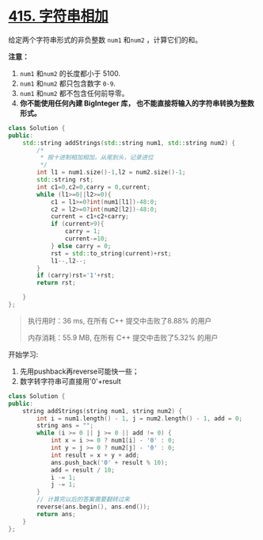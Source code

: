 # [415. 字符串相加](https://leetcode-cn.com/problems/add-strings/)

给定两个字符串形式的非负整数 `num1` 和`num2` ，计算它们的和。

**注意：**

1. `num1` 和`num2` 的长度都小于 5100.
2. `num1` 和`num2` 都只包含数字 `0-9`.
3. `num1` 和`num2` 都不包含任何前导零。
4. **你不能使用任何內建 BigInteger 库， 也不能直接将输入的字符串转换为整数形式。**

```c++
class Solution {
public:
    std::string addStrings(std::string num1, std::string num2) {
        /*
         * 按十进制相加相加，从尾到头，记录进位
         */
        int l1 = num1.size()-1,l2 = num2.size()-1;
        std::string rst;
        int c1=0,c2=0,carry = 0,current;
        while (l1>=0||l2>=0){
            c1 = l1>=0?int(num1[l1])-48:0;
            c2 = l2>=0?int(num2[l2])-48:0;
            current = c1+c2+carry;
            if (current>9){
                carry = 1;
                current-=10;
            } else carry = 0;
            rst = std::to_string(current)+rst;
            l1--,l2--;
        }
        if (carry)rst='1'+rst;
        return rst;

    }
};
```

> 执行用时：36 ms, 在所有 C++ 提交中击败了8.88% 的用户
>
> 内存消耗：55.9 MB, 在所有 C++ 提交中击败了5.32% 的用户

开始学习:

1. 先用pushback再reverse可能快一些；
2. 数字转字符串可直接用'0'+result

```c++
class Solution {
public:
    string addStrings(string num1, string num2) {
        int i = num1.length() - 1, j = num2.length() - 1, add = 0;
        string ans = "";
        while (i >= 0 || j >= 0 || add != 0) {
            int x = i >= 0 ? num1[i] - '0' : 0;
            int y = j >= 0 ? num2[j] - '0' : 0;
            int result = x + y + add;
            ans.push_back('0' + result % 10);
            add = result / 10;
            i -= 1;
            j -= 1;
        }
        // 计算完以后的答案需要翻转过来
        reverse(ans.begin(), ans.end());
        return ans;
    }
};
```
